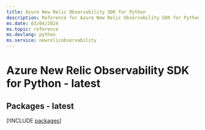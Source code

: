 ```yaml
---
title: Azure New Relic Observability SDK for Python
description: Reference for Azure New Relic Observability SDK for Python
ms.date: 03/04/2024
ms.topic: reference
ms.devlang: python
ms.service: newrelicobservability
---
```

# Azure New Relic Observability SDK for Python - latest
## Packages - latest
[!INCLUDE [packages](new-relic-observability-index.md)]